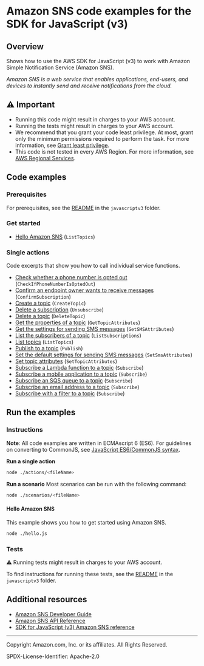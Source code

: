 <!--Generated by WRITEME on 2023-08-09 19:18:56.804275 (UTC)-->

# Amazon SNS code examples for the SDK for JavaScript (v3)

## Overview

Shows how to use the AWS SDK for JavaScript (v3) to work with Amazon Simple Notification Service (Amazon SNS).

<!--custom.overview.start-->
<!--custom.overview.end-->

_Amazon SNS is a web service that enables applications, end-users, and devices to instantly send and receive notifications from the cloud._

## ⚠ Important

- Running this code might result in charges to your AWS account.
- Running the tests might result in charges to your AWS account.
- We recommend that you grant your code least privilege. At most, grant only the minimum permissions required to perform the task. For more information, see [Grant least privilege](https://docs.aws.amazon.com/IAM/latest/UserGuide/best-practices.html#grant-least-privilege).
- This code is not tested in every AWS Region. For more information, see [AWS Regional Services](https://aws.amazon.com/about-aws/global-infrastructure/regional-product-services).

<!--custom.important.start-->
<!--custom.important.end-->

## Code examples

### Prerequisites

For prerequisites, see the [README](../../README.md#Prerequisites) in the `javascriptv3` folder.

<!--custom.prerequisites.start-->
<!--custom.prerequisites.end-->

### Get started

- [Hello Amazon SNS](hello.js#L8) (`ListTopics`)

### Single actions

Code excerpts that show you how to call individual service functions.

- [Check whether a phone number is opted out](actions/check-if-phone-number-is-opted-out.js#L8) (`CheckIfPhoneNumberIsOptedOut`)
- [Confirm an endpoint owner wants to receive messages](actions/confirm-subscription.js#L8) (`ConfirmSubscription`)
- [Create a topic](actions/create-topic.js#L8) (`CreateTopic`)
- [Delete a subscription](actions/unsubscribe.js#L8) (`Unsubscribe`)
- [Delete a topic](actions/delete-topic.js#L7) (`DeleteTopic`)
- [Get the properties of a topic](actions/get-topic-attributes.js#L7) (`GetTopicAttributes`)
- [Get the settings for sending SMS messages](actions/get-sms-attributes.js#L8) (`GetSMSAttributes`)
- [List the subscribers of a topic](actions/list-subscriptions-by-topic.js#L8) (`ListSubscriptions`)
- [List topics](actions/list-topics.js#L8) (`ListTopics`)
- [Publish to a topic](actions/publish-topic.js#L8) (`Publish`)
- [Set the default settings for sending SMS messages](actions/set-sms-attribute-type.js#L8) (`SetSmsAttributes`)
- [Set topic attributes](actions/set-topic-attributes.js#L8) (`SetTopicAttributes`)
- [Subscribe a Lambda function to a topic](actions/subscribe-lambda.js#L8) (`Subscribe`)
- [Subscribe a mobile application to a topic](actions/subscribe-app.js#L8) (`Subscribe`)
- [Subscribe an SQS queue to a topic](actions/subscribe-queue.js#L8) (`Subscribe`)
- [Subscribe an email address to a topic](actions/subscribe-email.js#L8) (`Subscribe`)
- [Subscribe with a filter to a topic](actions/subscribe-queue-filtered.js#L8) (`Subscribe`)

## Run the examples

### Instructions

**Note**: All code examples are written in ECMAscript 6 (ES6). For guidelines on converting to CommonJS, see
[JavaScript ES6/CommonJS syntax](https://docs.aws.amazon.com/sdk-for-javascript/v3/developer-guide/sdk-examples-javascript-syntax.html).

**Run a single action**

```bash
node ./actions/<fileName>
```

**Run a scenario**
Most scenarios can be run with the following command:

```bash
node ./scenarios/<fileName>
```

<!--custom.instructions.start-->
<!--custom.instructions.end-->

#### Hello Amazon SNS

This example shows you how to get started using Amazon SNS.

```bash
node ./hello.js
```

### Tests

⚠ Running tests might result in charges to your AWS account.

To find instructions for running these tests, see the [README](../../README.md#Tests)
in the `javascriptv3` folder.

<!--custom.tests.start-->
<!--custom.tests.end-->

## Additional resources

- [Amazon SNS Developer Guide](https://docs.aws.amazon.com/sns/latest/dg/welcome.html)
- [Amazon SNS API Reference](https://docs.aws.amazon.com/sns/latest/api/welcome.html)
- [SDK for JavaScript (v3) Amazon SNS reference](https://docs.aws.amazon.com/AWSJavaScriptSDK/v3/latest/client/sns)

<!--custom.resources.start-->
<!--custom.resources.end-->

---

Copyright Amazon.com, Inc. or its affiliates. All Rights Reserved.

SPDX-License-Identifier: Apache-2.0
